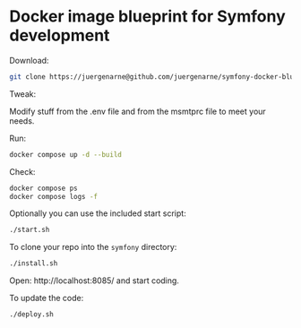 # Docker image blueprint for Symfony development

Download:

```bash
git clone https://juergenarne@github.com/juergenarne/symfony-docker-blueprint.git .
```

Tweak:

Modify stuff from the .env file and from the msmtprc file to meet your needs.

Run:

```bash
docker compose up -d --build
```

Check:

``````bash
docker compose ps
docker compose logs -f
``````

Optionally you can use the included start script:

```bash
./start.sh
```

To clone your repo into the  `symfony`  directory: 

```bash
./install.sh
```



Open: http://localhost:8085/ and start coding.

To update the code: 

```bash
./deploy.sh
```

